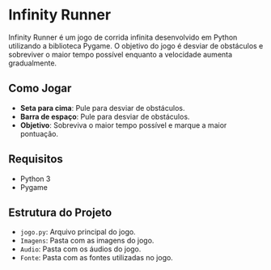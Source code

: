 # Infinity Runner

Infinity Runner é um jogo de corrida infinita desenvolvido em Python utilizando a biblioteca Pygame. O objetivo do jogo é desviar de obstáculos e sobreviver o maior tempo possível enquanto a velocidade aumenta gradualmente.

## Como Jogar

- **Seta para cima**: Pule para desviar de obstáculos.
- **Barra de espaço**: Pule para desviar de obstáculos.
- **Objetivo**: Sobreviva o maior tempo possível e marque a maior pontuação.

## Requisitos

- Python 3
- Pygame
  
## Estrutura do Projeto

- `jogo.py`: Arquivo principal do jogo.
- `Imagens`: Pasta com as imagens do jogo.
- `Audio`: Pasta com os áudios do jogo.
- `Fonte`: Pasta com as fontes utilizadas no jogo.
